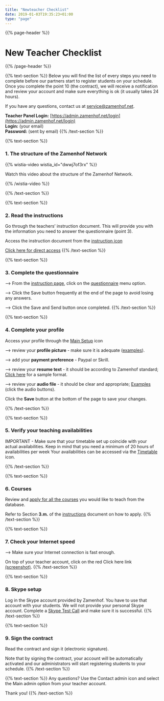 ```yaml
---
title: "Newteacher Checklist"
date: 2019-01-03T19:35:23+01:00
type: "page"
---
```


{{% page-header %}}

# New Teacher Checklist

{{% /page-header %}}

{{% text-section %}}
Below you will find the list of every steps you need to complete before our partners start to register students on your schedule.
Once you complete the point 10 (the contract), we will receive a notification and review your account and make sure everything is ok (it usually takes 24 hours).

If you have any questions, contact us at [service@zamenhof.net](mailto:service@zamenhof.net).

**Teacher Panel Login:** [https://admin.zamenhof.net/login](https://admin.zamenhof.net/login)   
**Login:** (your email)  
**Password:** (sent by email)
{{% /text-section %}}



{{% text-section %}}
### 1. The structure of the Zamenhof Network
 
 
{{% wistia-video wistia_id="dwwj7of3rx" %}}

Watch this video about the structure of the Zamenhof Network.

{{% /wistia-video %}}


{{% /text-section %}}


{{% text-section %}}
### 2. Read the instructions
Go through the teachers’ instruction document. This will provide you with the information you need to answer the questionnaire (point 3).

Access the instruction document from the [instruction icon](https://content.screencast.com/users/nouxious/folders/Snagit/media/c9bfca76-7893-4884-9485-62ef68dc1855/2017-07-29_23-45-09.png)

[Click here for direct access](https://admin.zamenhof.net/forum/instructions/index/teacher)
{{% /text-section %}}



{{% text-section %}}
### 3. Complete the questionnaire

–> From the [instruction page](https://admin.zamenhof.net/forum/instructions/index/teacher),
click on the [questionnaire](https://content.screencast.com/users/nouxious/folders/Snagit/media/8d499042-19f3-4722-a04b-b7116a91695e/2017-07-29_23-39-07.png) menu option.

–> Click the Save button frequently at the end of the page to avoid losing any answers.

–> Click the Save and Send button once completed.
{{% /text-section %}}



{{% text-section %}}
### 4. Complete your profile

Access your profile through the [Main Setup](https://content.screencast.com/users/nouxious/folders/Snagit/media/097fee3b-5c61-4cdd-bd96-69c31c43303e/2017-07-29_23-45-09.png) icon

–> review your **profile picture** - make sure it is adequate ([examples](https://zamenhof.net/teachers/)).

–> add your **payment preference** - Paypal or Skrill.

–> review your **resume text** - it should be according to Zamenhof standard; [Click here](https://docs.google.com/document/d/1TcRZuZKGo_LaJQYa7fqStdjXETvFJKXJh8OCKNbHbUI/edit#) for a sample format.

–> review your **audio file** - it should be clear and appropriate; [Examples](https://zamenhof.net/teachers/) (click the audio buttons).

Click the **Save** button at the bottom of the page to save your changes.


{{% /text-section %}}



{{% text-section %}}
### 5. Verify your teaching availabilities

IMPORTANT - Make sure that your timetable set up coincide with your actual availabilities.
Keep in mind that you need a minimum of 20 hours of availabilities per week Your availabilities can be accessed via the
[Timetable](https://content.screencast.com/users/nouxious/folders/Snagit/media/cd6820a6-7895-4d28-9102-4151da20fceb/2017-07-29_23-45-09.png) icon.

{{% /text-section %}}



{{% text-section %}}
### 6. Courses

Review and [apply for all the courses](https://admin.zamenhof.net/teacher/addEditCoursesAppl.php)
you would like to teach from the database.

Refer to Section **3.m.** of the [instructions](http://admin.zamenhof.net/forum/instructions/index/teacher) document on how to apply.
{{% /text-section %}}



{{% text-section %}}
### 7. Check your Internet speed

–> Make sure your Internet connection is fast enough.

On top of your teacher account, click on the red Click here link [(screenshot)](http://content.screencast.com/users/nouxious/folders/Snagit/media/4a6afbf5-ccaa-4b6e-8cc8-e133988b266b/2015-03-24_15-23-24.png).
{{% /text-section %}}



{{% text-section %}}
### 8. Skype setup
Log in the Skype account provided by Zamenhof. You have to use that account with your students.
We will not provide your personal Skype account.
Complete a [Skype Test Call](https://support.skype.com/en/faq/FA265/how-can-i-make-a-test-call-in-skype-for-windows-desktop?cm_mmc=AFCJ%7C1250_B1-_-10576637-4003003) and make sure it is successful.
{{% /text-section %}}



{{% text-section %}}
### 9. Sign the contract

Read the contract and sign it (electronic signature). 

Note that by signing the contract, your account will be automatically activated and our administrators will start registering students to your schedule.
{{% /text-section %}}


{{% text-section %}}
Any questions? Use the Contact admin icon and select the Main admin option from your teacher account.

Thank you!
{{% /text-section %}}
